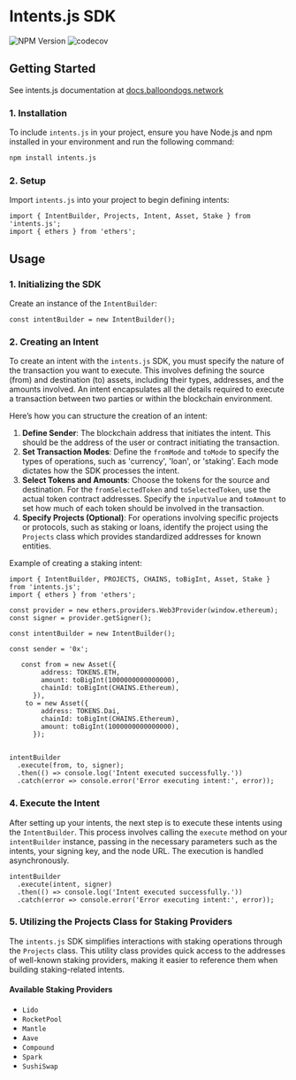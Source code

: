 # Intents.js SDK

![NPM Version](https://img.shields.io/npm/v/blndgs-model)
![codecov](https://codecov.io/gh/blndgs/intents.js/graph/badge.svg?token=TAVORU8E7D)

## Getting Started

See intents.js documentation at [docs.balloondogs.network](https://docs.balloondogs.network/solution/sdk)

### 1. Installation

To include `intents.js` in your project, ensure you have Node.js and npm installed in your environment and run the following command:

```bash
npm install intents.js
```

### 2. Setup

Import `intents.js` into your project to begin defining intents:

```tsx
import { IntentBuilder, Projects, Intent, Asset, Stake } from 'intents.js';
import { ethers } from 'ethers';
```

## Usage

### 1. Initializing the SDK

Create an instance of the `IntentBuilder`:

```tsx
const intentBuilder = new IntentBuilder();
```

### 2. Creating an Intent

To create an intent with the `intents.js` SDK, you must specify the nature of the transaction you want to execute. This involves defining the source (from) and destination (to) assets, including their types, addresses, and the amounts involved. An intent encapsulates all the details required to execute a transaction between two parties or within the blockchain environment.

Here’s how you can structure the creation of an intent:

1. **Define Sender**: The blockchain address that initiates the intent. This should be the address of the user or contract initiating the transaction.
2. **Set Transaction Modes**: Define the `fromMode` and `toMode` to specify the types of operations, such as 'currency', 'loan', or 'staking'. Each mode dictates how the SDK processes the intent.
3. **Select Tokens and Amounts**: Choose the tokens for the source and destination. For the `fromSelectedToken` and `toSelectedToken`, use the actual token contract addresses. Specify the `inputValue` and `toAmount` to set how much of each token should be involved in the transaction.
4. **Specify Projects (Optional)**: For operations involving specific projects or protocols, such as staking or loans, identify the project using the `Projects` class which provides standardized addresses for known entities.

Example of creating a staking intent:

```tsx
import { IntentBuilder, PROJECTS, CHAINS, toBigInt, Asset, Stake } from 'intents.js';
import { ethers } from 'ethers';

const provider = new ethers.providers.Web3Provider(window.ethereum);
const signer = provider.getSigner();

const intentBuilder = new IntentBuilder();

const sender = '0x';

   const from = new Asset({
        address: TOKENS.ETH,
        amount: toBigInt(1000000000000000),
        chainId: toBigInt(CHAINS.Ethereum),
      }),
    to = new Asset({
        address: TOKENS.Dai,
        chainId: toBigInt(CHAINS.Ethereum),
        amount: toBigInt(1000000000000000),
      });


intentBuilder
  .execute(from, to, signer);
  .then(() => console.log('Intent executed successfully.'))
  .catch(error => console.error('Error executing intent:', error));
```

### 4. Execute the Intent

After setting up your intents, the next step is to execute these intents using the `IntentBuilder`. This process involves calling the `execute` method on your `intentBuilder` instance, passing in the necessary parameters such as the intents, your signing key, and the node URL. The execution is handled asynchronously.

```tsx
intentBuilder
  .execute(intent, signer)
  .then(() => console.log('Intent executed successfully.'))
  .catch(error => console.error('Error executing intent:', error));
```

### 5. Utilizing the Projects Class for Staking Providers

The `intents.js` SDK simplifies interactions with staking operations through the `Projects` class. This utility class provides quick access to the addresses of well-known staking providers, making it easier to reference them when building staking-related intents.

#### Available Staking Providers

- `Lido`
- `RocketPool`
- `Mantle`
- `Aave`
- `Compound`
- `Spark`
- `SushiSwap`
